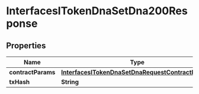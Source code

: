 

# InterfacesITokenDnaSetDna200Response


## Properties

| Name | Type | Description | Notes |
|------------ | ------------- | ------------- | -------------|
|**contractParams** | [**InterfacesITokenDnaSetDnaRequestContractParams**](InterfacesITokenDnaSetDnaRequestContractParams.md) |  |  |
|**txHash** | **String** |  |  |



